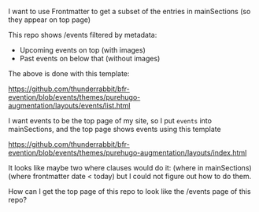 I want to use Frontmatter to get a subset of the entries in mainSections (so they appear on top page)

This repo shows /events filtered by metadata:  

* Upcoming events on top (with images)
* Past events on below that (without images)

The above is done with this template:

https://github.com/thunderrabbit/bfr-evention/blob/events/themes/purehugo-augmentation/layouts/events/list.html

I want events to be the top page of my site, so
I put `events` into mainSections, and the top page shows events using this template

https://github.com/thunderrabbit/bfr-evention/blob/events/themes/purehugo-augmentation/layouts/index.html

It looks like maybe two where clauses would do it: (where in mainSections) (where frontmatter date < today) but I could not figure out how to do them.

How can I get the top page of this repo to look like the /events page of this repo?
